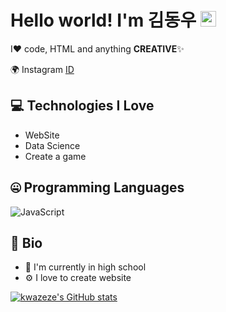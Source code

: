 # Hello world! I'm 김동우 <img src="https://media.giphy.com/media/hvRJCLFzcasrR4ia7z/giphy.gif" width="25px">

I❤️ code, HTML and anything **CREATIVE**✨

🌍 Instagram [ID](https://www.instagram.com/dongu130/)

## 💻 Technologies I Love

- WebSite
- Data Science
- Create a game


## 🤐 Programming Languages

<img alt="JavaScript" src="https://img.shields.io/badge/javascript%20-%23323330.svg?&style=for-the-badge&logo=javascript&logoColor=%23F7DF1E"/>


## 📘 Bio

- 🏢 I'm currently in high school
- ⚙️ I love to create website

[![kwazeze's GitHub stats](https://github-readme-stats.vercel.app/api?username=kwazeze&theme=react&show_icons=true&hide=contribs,prs&cache_seconds=1800)](https://github.com/kwazeze)
